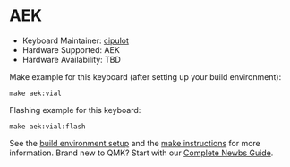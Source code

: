 # AEK

* Keyboard Maintainer: [cipulot](https://github.com/cipulot)
* Hardware Supported: AEK
* Hardware Availability: TBD

Make example for this keyboard (after setting up your build environment):

    make aek:vial

Flashing example for this keyboard:

    make aek:vial:flash

See the [build environment setup](https://docs.qmk.fm/#/getting_started_build_tools) and the [make instructions](https://docs.qmk.fm/#/getting_started_make_guide) for more information. Brand new to QMK? Start with our [Complete Newbs Guide](https://docs.qmk.fm/#/newbs).
